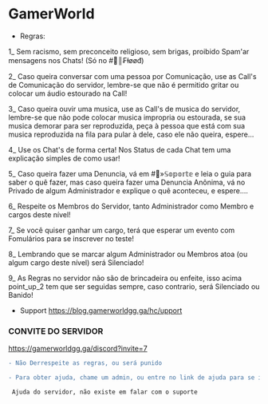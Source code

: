 # GamerWorld

* Regras:


1_ Sem racismo, sem preconceito religioso, sem brigas, proibido Spam'ar mensagens nos Chats! (Só no #💢║₣ⱡøøđ)



2_ Caso queira conversar com uma pessoa por Comunicação, use as Call's de Comunicação do servidor, lembre-se que não é permitido gritar ou colocar um áudio estourado na Call!



3_ Caso queira ouvir uma musica, use as Call's de musica do servidor, lembre-se que não pode colocar musica impropria ou estourada, se sua musica demorar para ser reproduzida, peça à pessoa que está com sua musica reproduzida na fila para pular à dele, caso ele não queira, espere...



4_ Use os Chat's de forma certa! Nos Status de cada Chat tem uma explicação simples de como usar!



5_ Caso queira fazer uma Denuncia, vá em #🏥»𝕊𝕠𝕡𝕠𝕣𝕥𝕖 e leia o guia para saber o quê fazer, mas caso queira fazer uma Denuncia Anônima, vá no Privado de algum Administrador e explique o quê aconteceu, e espere....



6_ Respeite os Membros do Servidor, tanto Administrador como Membro e cargos deste nível!



7_ Se você quiser ganhar um cargo, terá que esperar um evento com Fomulários para se inscrever no teste!



8_ Lembrando que se marcar algum Administrador ou Membros atoa (ou algum cargo deste nível) será Silenciado!



9_ As Regras no servidor não são de brincadeira ou enfeite, isso acima point_up_2 tem que ser seguidas sempre, caso contrario, será Silenciado ou Banido!

* Support
https://blog.gamerworldgg.ga/hc/upport

### CONVITE DO SERVIDOR
https://gamerworldgg.ga/discord?invite=7


```diff
- Não Derrespeite as regras, ou será punido

- Para obter ajuda, chame um admin, ou entre no link de ajuda para se informar
```

``` Ajuda do servidor, não existe em falar com o suporte```

